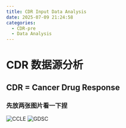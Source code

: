 ```yaml
---
title: CDR Input Data Analysis
date: 2025-07-09 21:24:58
categories:
  - CDR-pre
  - Data Analysis
---
```


# CDR 数据源分析

## CDR = Cancer Drug Response

### 先放两张图片看一下捏

<img src="/img/comprehensive_bipartite_analysis_ccle.png" alt="CCLE" style="max-width: 100%; height: auto;">
<img src="/img/comprehensive_bipartite_analysis_gdsc.png" alt="GDSC" style="max-width: 100%; height: auto;">
